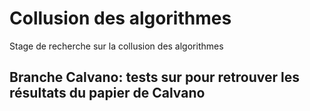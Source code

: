 # Collusion des algorithmes 
Stage de recherche sur la collusion des algorithmes 
## Branche Calvano: tests sur pour retrouver les résultats du papier de Calvano
